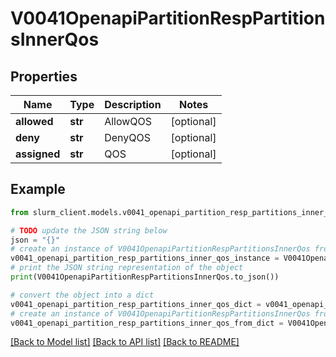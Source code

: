 # V0041OpenapiPartitionRespPartitionsInnerQos


## Properties

Name | Type | Description | Notes
------------ | ------------- | ------------- | -------------
**allowed** | **str** | AllowQOS | [optional] 
**deny** | **str** | DenyQOS | [optional] 
**assigned** | **str** | QOS | [optional] 

## Example

```python
from slurm_client.models.v0041_openapi_partition_resp_partitions_inner_qos import V0041OpenapiPartitionRespPartitionsInnerQos

# TODO update the JSON string below
json = "{}"
# create an instance of V0041OpenapiPartitionRespPartitionsInnerQos from a JSON string
v0041_openapi_partition_resp_partitions_inner_qos_instance = V0041OpenapiPartitionRespPartitionsInnerQos.from_json(json)
# print the JSON string representation of the object
print(V0041OpenapiPartitionRespPartitionsInnerQos.to_json())

# convert the object into a dict
v0041_openapi_partition_resp_partitions_inner_qos_dict = v0041_openapi_partition_resp_partitions_inner_qos_instance.to_dict()
# create an instance of V0041OpenapiPartitionRespPartitionsInnerQos from a dict
v0041_openapi_partition_resp_partitions_inner_qos_from_dict = V0041OpenapiPartitionRespPartitionsInnerQos.from_dict(v0041_openapi_partition_resp_partitions_inner_qos_dict)
```
[[Back to Model list]](../README.md#documentation-for-models) [[Back to API list]](../README.md#documentation-for-api-endpoints) [[Back to README]](../README.md)


